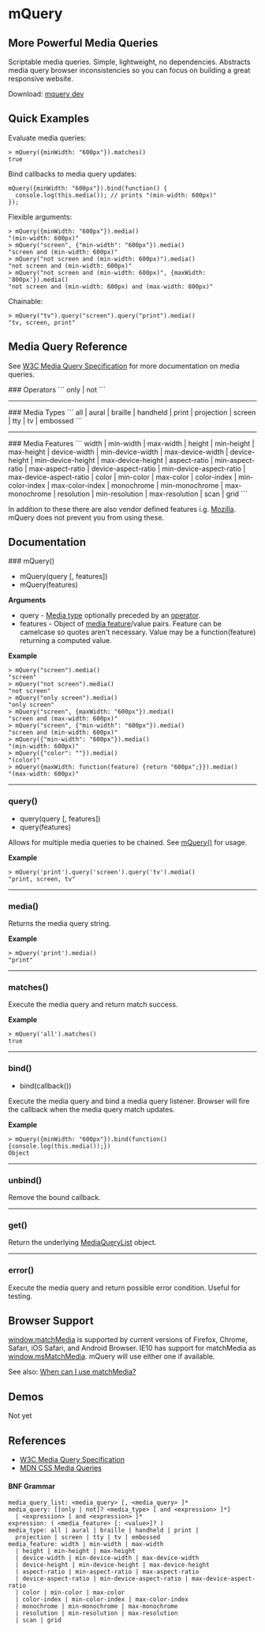 # mQuery

## More Powerful Media Queries

Scriptable media queries. Simple, lightweight, no dependencies. Abstracts media query browser inconsistencies so you can focus on building a great responsive website.

Download: [mquery dev](https://raw.github.com/twobit/mquery/master/build/mquery.js)

## Quick Examples

Evaluate media queries:

```
> mQuery({minWidth: "600px"}).matches()
true
```

Bind callbacks to media query updates:

```
mQuery({minWidth: "600px"}).bind(function() {
  console.log(this.media()); // prints "(min-width: 600px)"
});
```

Flexible arguments:

```
> mQuery({minWidth: "600px"}).media()
"(min-width: 600px)"
> mQuery("screen", {"min-width": "600px"}).media()
"screen and (min-width: 600px)"
> mQuery("not screen and (min-width: 600px)").media()
"not screen and (min-width: 600px)"
> mQuery("not screen and (min-width: 600px)", {maxWidth: '800px'}).media()
"not screen and (min-width: 600px) and (max-width: 800px)"
```

Chainable:

```
> mQuery("tv").query("screen").query("print").media()
"tv, screen, print"
```

## Media Query Reference

See [W3C Media Query Specification](http://www.w3.org/TR/css3-mediaqueries/) for more documentation on media queries.

<a name="operators" />
### Operators
```
only | not
```

---------------------------------------

<a name="media_types" />
### Media Types
```
all | aural | braille | handheld | print | projection | screen | tty | tv | embossed
```

---------------------------------------

<a name="media_features" />
### Media Features
```
width | min-width | max-width
  | height | min-height | max-height
  | device-width | min-device-width | max-device-width
  | device-height | min-device-height | max-device-height
  | aspect-ratio | min-aspect-ratio | max-aspect-ratio
  | device-aspect-ratio | min-device-aspect-ratio | max-device-aspect-ratio
  | color | min-color | max-color
  | color-index | min-color-index | max-color-index
  | monochrome | min-monochrome | max-monochrome
  | resolution | min-resolution | max-resolution
  | scan | grid
```

In addition to these there are also vendor defined features i.g. [Mozilla](https://developer.mozilla.org/En/CSS/Media_queries#Mozilla-specific_media_features). mQuery does not prevent you from using these.

## Documentation

<a name="mQuery" />
### mQuery()

 * mQuery(query [, features])
 * mQuery(features)

__Arguments__

 * query - [Media type](#media_types) optionally preceded by an [operator](#operators).
 * features - Object of [media feature](#media_features)/value pairs. Feature can be camelcase so quotes aren't necessary. Value may be a function(feature) returning a computed value.

__Example__

```
> mQuery("screen").media()
"screen"
> mQuery("not screen").media()
"not screen"
> mQuery("only screen").media()
"only screen"
> mQuery("screen", {maxWidth: "600px"}).media()
"screen and (max-width: 600px)"
> mQuery("screen", {"min-width": "600px"}).media()
"screen and (min-width: 600px)"
> mQuery({"min-width": "600px"}).media()
"(min-width: 600px)"
> mQuery({"color": ""}).media()
"(color)"
> mQuery({maxWidth: function(feature) {return "600px";}}).media()
"(max-width: 600px)"
```

---------------------------------------

### query()

 * query(query [, features])
 * query(features)

Allows for multiple media queries to be chained. See [mQuery()](#mQuery) for usage.

__Example__

```
> mQuery('print').query('screen').query('tv').media()
"print, screen, tv"
```

---------------------------------------

### media()

Returns the media query string.

__Example__

```
> mQuery('print').media()
"print"
```

---------------------------------------

### matches()

Execute the media query and return match success.

__Example__

```
> mQuery('all').matches()
true
```

---------------------------------------

### bind()

 * bind(callback())

Execute the media query and bind a media query listener. Browser will fire the callback when the media query match updates.

__Example__

```
> mQuery({minWidth: "600px"}).bind(function() {console.log(this.media());})
Object
```

---------------------------------------

### unbind()

Remove the bound callback.

---------------------------------------

### get()

Return the underlying [MediaQueryList](https://developer.mozilla.org/en/DOM/MediaQueryList) object.

---------------------------------------

### error()

Execute the media query and return possible error condition. Useful for testing.

## Browser Support

[window.matchMedia](https://developer.mozilla.org/en/DOM/window.matchMedia) is supported by current versions of Firefox, Chrome, Safari, iOS Safari, and Android Browser. IE10 has support for matchMedia as [window.msMatchMedia](http://msdn.microsoft.com/en-us/library/windows/apps/hh453838.aspx). mQuery will use either one if available.

See also: [When can I use matchMedia?](http://caniuse.com/matchmedia)

## Demos

Not yet

## References

  * [W3C Media Query Specification](http://www.w3.org/TR/css3-mediaqueries/)
  * [MDN CSS Media Queries](https://developer.mozilla.org/En/CSS/Media_queries)

#### BNF Grammar
```
media_query_list: <media_query> [, <media_query> ]*
media_query: [[only | not]? <media_type> [ and <expression> ]*]
  | <expression> [ and <expression> ]*
expression: ( <media_feature> [: <value>]? )
media_type: all | aural | braille | handheld | print |
  projection | screen | tty | tv | embossed
media_feature: width | min-width | max-width
  | height | min-height | max-height
  | device-width | min-device-width | max-device-width
  | device-height | min-device-height | max-device-height
  | aspect-ratio | min-aspect-ratio | max-aspect-ratio
  | device-aspect-ratio | min-device-aspect-ratio | max-device-aspect-ratio
  | color | min-color | max-color
  | color-index | min-color-index | max-color-index
  | monochrome | min-monochrome | max-monochrome
  | resolution | min-resolution | max-resolution
  | scan | grid
```

